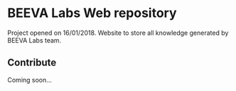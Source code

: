 # BEEVA Labs Web repository
Project opened on 16/01/2018. Website to store all knowledge generated by BEEVA Labs team.

## Contribute
Coming soon...
